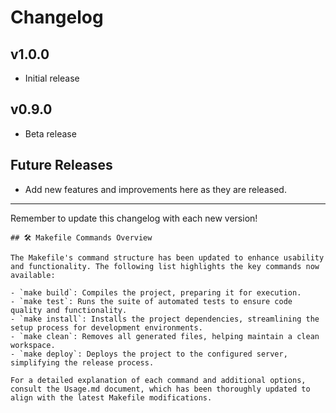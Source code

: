 # Changelog

## v1.0.0
- Initial release

## v0.9.0
- Beta release

## Future Releases
- Add new features and improvements here as they are released.

---
Remember to update this changelog with each new version!
```
## 🛠️ Makefile Commands Overview

The Makefile's command structure has been updated to enhance usability and functionality. The following list highlights the key commands now available:

- `make build`: Compiles the project, preparing it for execution.
- `make test`: Runs the suite of automated tests to ensure code quality and functionality.
- `make install`: Installs the project dependencies, streamlining the setup process for development environments.
- `make clean`: Removes all generated files, helping maintain a clean workspace.
- `make deploy`: Deploys the project to the configured server, simplifying the release process.

For a detailed explanation of each command and additional options, consult the Usage.md document, which has been thoroughly updated to align with the latest Makefile modifications.
```
